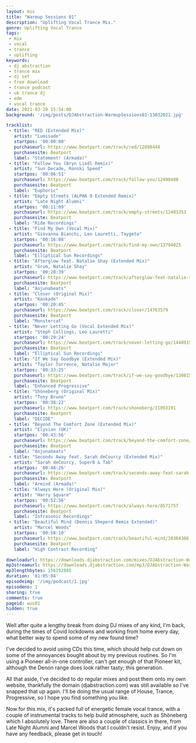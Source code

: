 ```yaml
---
layout: mix
title: "Warmup Sessions 01"
description: "Uplifting Vocal Trance Mix."
genre: Uplifting Vocal Trance
tags:
 - mix
 - vocal
 - trance
 - uplifting
keywords:
 - dj abstraction
 - trance mix
 - dj set
 - free download
 - trance podcast
 - uk trance dj
 - edm
 - vocal trance
date: 2021-03-20 15:54:00
background: '/img/posts/DJAbstraction-WarmupSessions01-13032021.jpg'

tracklist:
 - title: "RED (Extended Mix)"
   artist: "Lumisade"
   startpos: '00:00:00'
   purchaseurl: https://www.beatport.com/track/red/12898448
   purchasesite: Beatport
   label: "Statement! (Armada)"
 - title: "Follow You (Bryn Liedl Remix)"
   artist: "Sun Decade, Ronski Speed"
   startpos: '00:06:51'
   purchaseurl: https://www.beatport.com/track/follow-you/12490488
   purchasesite: Beatport
   label: "Euphoric"
 - title: "Empty Streets (ALPHA 9 Extended Remix)"
   artist: "Late Night Alumni"
   startpos: '00:11:09'
   purchaseurl: https://www.beatport.com/track/empty-streets/12403353
   purchasesite: Beatport
   label: "Ride Recordings"
 - title: "Find My Own (Vocal Mix)"
   artist: "Giovanna Bianchi, Leo Lauretti, Taygeto"
   startpos: '00:16:08'
   purchaseurl: https://www.beatport.com/track/find-my-own/13794025
   purchasesite: Beatport
   label: "Elliptical Sun Recordings"
 - title: "Afterglow feat. Natalie Shay (Extended Mix)"
   artist: "Grum, Natalie Shay"
   startpos: '00:20:39'
   purchaseurl: https://www.beatport.com/track/afterglow-feat-natalie-shay/13199912
   purchasesite: Beatport
   label: "Anjunabeats"
 - title: "Closer (Original Mix)"
   artist: "Kaskade"
   startpos: '00:20:45'
   purchaseurl: https://www.beatport.com/track/closer/14763579
   purchasesite: Beatport
   label: "Monstercat"
 - title: "Never Letting Go (Vocal Extended Mix)"
   artist: "Steph Collings, Leo Lauretti"
   startpos: '00:29:24'
   purchaseurl: https://www.beatport.com/track/never-letting-go/14489198
   purchasesite: Beatport
   label: "Elliptical Sun Recordings"
 - title: "If We Say Goodbye (Extended Mix)"
   artist: "Taylor Torrence, Natalie Major"
   startpos: '00:33:25'
   purchaseurl: https://www.beatport.com/track/if-we-say-goodbye/13081502
   purchasesite: Beatport
   label: "Enhanced Progressive"
 - title: "Shöneberg (Original Mix)"
   artist: "Tony Bruno"
   startpos: '00:38:22'
   purchaseurl: https://www.beatport.com/track/shoneberg/11093191
   purchasesite: Beatport
   label: "DECIDE"
 - title: "Beyond The Comfort Zone (Extended Mix)"
   artist: "Elysian (UK)"
   startpos: '00:43:56'
   purchaseurl: https://www.beatport.com/track/beyond-the-comfort-zone/13627966
   purchasesite: Beatport
   label: "Anjunabeats"
 - title: "Seconds Away feat. Sarah deCourcy (Extended Mix)"
   artist: "Sarah deCourcy, Super8 & Tab"
   startpos: '00:48:26'
   purchaseurl: https://www.beatport.com/track/seconds-away-feat-sarah-decourcy/10206686
   purchasesite: Beatport
   label: "Armind (Armada)"
 - title: "Always Here (Original Mix)"
   artist: "Harry Square"
   startpos: '00:52:56'
   purchaseurl: https://www.beatport.com/track/always-here/8571757
   purchasesite: Beatport
   label: "Infrasonic Recordings"
 - title: "Beautiful Mind (Dennis Sheperd Remix Extended)"
   artist: "Marcel Woods"
   startpos: '00:58:10'
   purchaseurl: https://www.beatport.com/track/beautiful-mind/10364386
   purchasesite: Beatport
   label: "High Contrast Recording"

downloadurl: https://downloads.djabstraction.com/mixes/DJAbstraction-WarmupSessions01-13032021.zip
mp3streamurl: https://downloads.djabstraction.com/mp3/DJAbstraction-WarmupSessions01-13032021.mp3
mp3lengthbytes: 156192885
duration: '01:05:04'
episodeimg: '/img/podcast/1.jpg'
episodeno: 1
sharing: true
comments: true
pageid: wus01
hidden: true
---
```


Well after quite a lengthy break from doing DJ mixes of any kind, I'm back, during the times of Covid lockdowns and working from home every day, what better way to spend some of my new found time?

I've decided to avoid using CDs this time, which should help cut down on some of the annoyances bought about by my previous routines. So I'm using a Pioneer all-in-one controller, can't get enough of that Pioneer kit, although the Denon range does look rather tasty; this generation.

All that aside, I've decided to do regular mixes and post them onto my own website, thankfully the domain (djabstraction.com) was still available so I've snapped that up again. I'll be doing the usual range of House, Trance, Progressive, so I hope you find something you like.

Now for this mix, it's packed full of energetic female vocal trance, with a couple of instrumental tracks to help build atmosphere, such as Shöneberg which I absolutely love. There are also a couple of classics in there, from Late Night Alumni and Marcel Woods that I couldn't resist. Enjoy, and if you have any feedback, please get in touch!